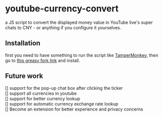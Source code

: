 # youtube-currency-convert

a JS script to convert the displayed money value in YouTube live's super chats to CNY - or anything if you configure it yourselves.

## Installation

first you need to have something to run the script like [TamperMonkey](https://www.tampermonkey.net/), then go to [this greasy fork link](https://greasyfork.org/en/scripts/425899-youtube-super-chat-convert) and install.

## Future work

[] support for the pop-up chat box after clicking the ticker  
[] support all currencies in youtube  
[] support for better currency lookup  
[] support for automatic currency exchange rate lookup  
[] Become an extension for better experience and privacy concerns  
